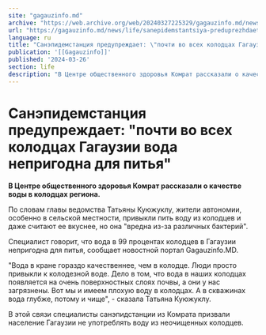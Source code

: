 ```yaml
---
site: "gagauzinfo.md"
archive: "https://web.archive.org/web/20240327225329/gagauzinfo.md/news/life/sanepidemstantsiya-preduprezhdaet-pochti-vo-vseh-kolodtsah-gagauzii-voda-neprigodna-dlya-pitya"
url: "https://gagauzinfo.md/news/life/sanepidemstantsiya-preduprezhdaet-pochti-vo-vseh-kolodtsah-gagauzii-voda-neprigodna-dlya-pitya"
language: ru
title: "Санэпидемстанция предупреждает: \"почти во всех колодцах Гагаузии вода непригодна для питья\""
publication: '[[Gagauzinfo]]'
published: '2024-03-26'
section: life
description: "В Центре общественного здоровья Комрат рассказали о качестве воды в колодцах региона."
---
```


# Санэпидемстанция предупреждает: "почти во всех колодцах Гагаузии вода непригодна для питья"

**В Центре общественного здоровья Комрат рассказали о качестве воды в колодцах региона.**

По словам главы ведомства Татьяны Куюжуклу, жители автономии, особенно в сельской местности, привыкли пить воду из колодцев и даже считают ее вкуснее, но она "вредна из-за различных бактерий".

Специалист говорит, что вода в 99 процентах колодцев в Гагаузии непригодна для питья, сообщает новостной портал Gagauzinfo.MD.

"Вода в кране гораздо качественнее, чем в колодце. Люди просто привыкли к колодезной воде. Дело в том, что вода в наших колодцах появляется на очень поверхностных слоях почвы, а они у нас загрязнены. Вот мы и имеем плохую воду в колодцах. А в скважинах вода глубже, потому и чище", - сказала Татьяна Куюжуклу.

В этой связи специалисты санэпидстанции из Комрата призвали население Гагаузии не употреблять воду из неочищенных колодцев.